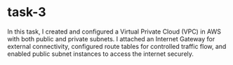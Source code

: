 # task-3

In this task, I created and configured a Virtual Private Cloud (VPC) in AWS with both public and private subnets. I attached an Internet Gateway for external connectivity, configured route tables for 
controlled traffic flow, and enabled public subnet instances to access the internet securely.

